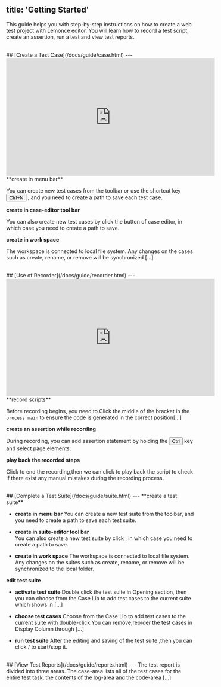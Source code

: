 title: 'Getting Started'
---

This guide helps you with step-by-step instructions on how to create a web test project with Lemonce editor. You will learn how to record a test script, create an assertion, run a test and view test reports.

<br/>
## [Create a Test Case](/docs/guide/case.html)
---
<iframe width="560" height="315" src="https://www.youtube.com/embed/Piq3TZGE2jA" frameborder="0" allowfullscreen></iframe>

<br/>
**create in menu bar**

You can create new test cases from the toolbar or use the shortcut key <button>Ctrl+N</button> , and you need to create a path to save each test case.

**create in case-editor tool bar**  

You can also create new test cases by click the <i class="fa fa-file-code-o"></i> button of case editor, in which case you need to create a path to save.

**create in work space** 

The workspace is connected to local file system. 
Any changes on the cases such as create, rename, or remove will be synchronized [...]

<br/>
## [Use of Recorder](/docs/guide/recorder.html)
---
<iframe width="560" height="315" src="https://www.youtube.com/embed/PR5tlMqxKSI" frameborder="0" allowfullscreen></iframe>

<br/>
**record scripts** 

Before recording begins, you need to Click the middle of the bracket in the `process main` to ensure the code is generated in the correct position[...]

**create an assertion while recording** 

During recording, you can add assertion statement by holding the <button>Ctrl</button> key and select page elements.

**play back the recorded steps** 

Click <i class="fa fa-stop-circle-o" style="color:red"></i> to end the recording,then we can click <i class="fa fa-play"></i> to play back the script to check if there exist any manual mistakes during the recording process.

<br/>
## [Complete a Test Suite](/docs/guide/suite.html)
---
**create a test suite** 

- **create in menu bar**
You can create a new test suite from the toolbar, and you need to create a path to save each test suite.

- **create in suite-editor tool bar**  
You can also create a new test suite by click <i class="fa fa-file-text-o"></i> , in which case you need to create a path to save.

- **create in work space**
The workspace is connected to local file system. 
Any changes on the suites such as create, rename, or remove will be synchronized to the local folder. 

**edit test suite** 

- **activate test suite**
Double click the test suite in Opening section, then you can choose from the Case Lib to add test cases to the current suite which shows in [...]

- **choose test cases**
Choose from the Case Lib to add test cases to the current suite with double-click.You can remove,reorder the test cases in Display Column through [...]

- **run test suite**
After the editing and saving of the test suite ,then you can click <i class="fa fa-play"></i> / <i class="fa fa-stop"></i> to start/stop it.

<br/>
## [View Test Reports](/docs/guide/reports.html)
---
The test report is divided into three areas. The case-area lists all of the test cases for the entire test task, the contents of the log-area and the code-area [...]
